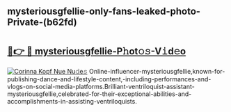 ## mysteriousgfellie-only-fans​-leaked-photo​-Private-(b62fd)


# <h2><a href="https://mediaupload.pro?title=mysteriousgfellie&ref=git">🔗👉 🔴 mysteriousgfellie-P𝚑ot𝚘𝚜-V𝚒d𝚎o</a></h2>

[![Corinna Kopf Nue Nu𝚍e𝚜](https://i.imgur.com/0qMVB7G.gif)](https://mediaupload.pro?title=mysteriousgfellie&ref=git)
Online-influencer-mysteriousgfellie,known-for-publishing-dance-and-lifestyle-content,-including-performances-and-vlogs-on-social-media-platforms.Brilliant-ventriloquist-assistant-mysteriousgfellie,celebrated-for-their-exceptional-abilities-and-accomplishments-in-assisting-ventriloquists.  
